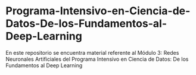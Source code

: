 # Programa-Intensivo-en-Ciencia-de-Datos-De-los-Fundamentos-al-Deep-Learning
En este repositorio se encuentra material referente al Módulo 3: Redes Neuronales Artificiales del Programa Intensivo en Ciencia de Datos: De los Fundamentos al Deep Learning
